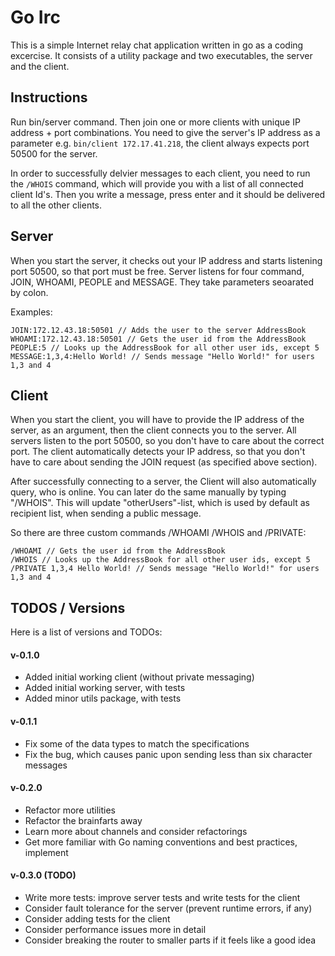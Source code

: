 # Go Irc

This is a simple Internet relay chat application written in go as a coding excercise.
It consists of a utility package and two executables, the server and the client.

## Instructions

Run bin/server command. Then join one or more clients with unique IP address + port
combinations. You need to give the server's IP address as a parameter e.g.
`bin/client 172.17.41.218`, the client always expects port 50500 for the server.

In order to successfully delvier messages to each client, you need to run the
`/WHOIS` command, which will provide you with a list of all connected client Id's.
Then you write a message, press enter and it should be delivered to all the other
clients.

## Server

When you start the server, it checks out your IP address and starts listening
port 50500, so that port must be free. Server listens for four command, JOIN,
WHOAMI, PEOPLE and MESSAGE. They take parameters seoarated by colon.

Examples:
```
JOIN:172.12.43.18:50501 // Adds the user to the server AddressBook
WHOAMI:172.12.43.18:50501 // Gets the user id from the AddressBook
PEOPLE:5 // Looks up the AddressBook for all other user ids, except 5
MESSAGE:1,3,4:Hello World! // Sends message "Hello World!" for users 1,3 and 4
```

## Client

When you start the client, you will have to provide the IP address of the server,
as an argument, then the client connects you to the server. All servers listen to
the port 50500, so you don't have to care about the correct port. The client
automatically detects your IP address, so that you don't have to care about
sending the JOIN request (as specified above section).

After successfully connecting to a server, the Client will also automatically
query, who is online. You can later do the same manually by typing "/WHOIS".
This will update "otherUsers"-list, which is used by default as recipient list,
when sending a public message.

So there are three custom commands /WHOAMI /WHOIS and /PRIVATE:
```
/WHOAMI // Gets the user id from the AddressBook
/WHOIS // Looks up the AddressBook for all other user ids, except 5
/PRIVATE 1,3,4 Hello World! // Sends message "Hello World!" for users 1,3 and 4
```

## TODOS / Versions

Here is a list of versions and TODOs:

#### v-0.1.0

- Added initial working client (without private messaging)
- Added initial working server, with tests
- Added minor utils package, with tests

#### v-0.1.1

- Fix some of the data types to match the specifications
- Fix the bug, which causes panic upon sending less than six character messages

#### v-0.2.0

- Refactor more utilities
- Refactor the brainfarts away
- Learn more about channels and consider refactorings
- Get more familiar with Go naming conventions and best practices, implement

#### v-0.3.0 (TODO)

- Write more tests: improve server tests and write tests for the client
- Consider fault tolerance for the server (prevent runtime errors, if any)
- Consider adding tests for the client
- Consider performance issues more in detail
- Consider breaking the router to smaller parts if it feels like a good idea